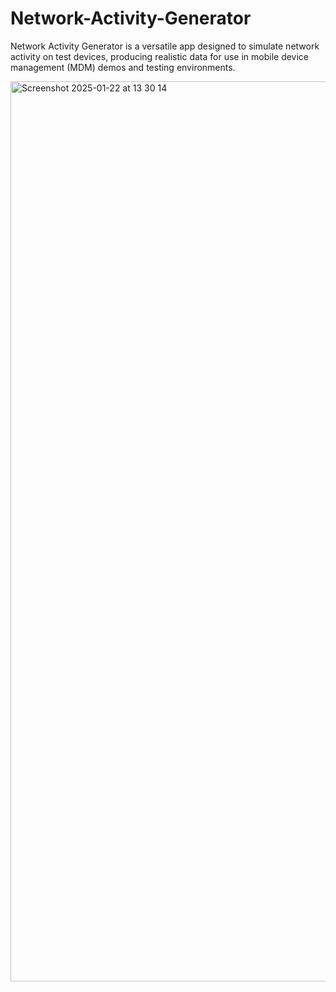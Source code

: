# Network-Activity-Generator
Network Activity Generator is a versatile app designed to simulate network activity on test devices, producing realistic data for use in mobile device management (MDM) demos and testing environments.

<img width="1440" alt="Screenshot 2025-01-22 at 13 30 14" src="https://github.com/user-attachments/assets/9ba08352-b737-4693-a1d8-1fa414f56214" />
